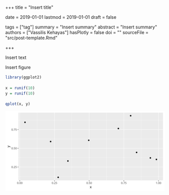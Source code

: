 +++
title = "Insert title"

date = 2019-01-01
lastmod = 2019-01-01
draft = false

tags = ["tag"]
summary = "Insert summary"
abstract = "Insert summary"
authors = ["Vassilis Kehayas"]
hasPlotly = false
doi = ""
sourceFile = "src/post-template.Rmd"

+++



Insert text

Insert figure


```r
library(ggplot2)

x = runif(10)
y = runif(10)

qplot(x, y)
```

![](img/test_figure-1.png)<!-- -->
